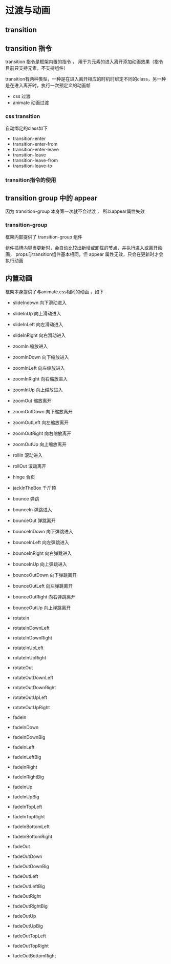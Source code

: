 # 过渡与动画

## transition 

## transition 指令

transition 指令是框架内置的指令 ， 用于为元素的进入离开添加动画效果（指令目前只支持元素，不支持组件）

transition有两种类型，一种是在进入离开相应的时机时绑定不同的class，另一种是在进入离开时，执行一次预定义的动画帧

- css 过渡
- animate 动画过渡

### css transition

自动绑定的class如下

- transition-enter
- transition-enter-from
- transition-enter-leave
- transition-leave
- transition-leave-from
- transition-leave-to

### transition指令的使用

## transition group 中的 appear
因为 transition-group 本身第一次就不会过渡 ， 所以appear属性失效

### transition-group

框架内部提供了 transition-group 组件

组件插槽内容当更新时，会自动比较出新增或卸载的节点，并执行进入或离开动画，
props与transition组件基本相同，但 appear 属性无效，只会在更新时才会执行动画




## 内置动画

框架本身提供了与animate.css相同的动画 ，如下



- slideIndown 向下滑动进入
- slideInUp 向上滑动进入
- slideInLeft 向左滑动进入
- slideInRight 向右滑动进入

- zoomIn 缩放进入
- zoomInDown 向下缩放进入
- zoomInLeft 向左缩放进入
- zoomInRight 向右缩放进入
- zoomInUp 向上缩放进入
- zoomOut 缩放离开
- zoomOutDown 向下缩放离开
- zoomOutLeft 向左缩放离开
- zoomOutRight 向右缩放离开
- zoomOutUp 向上缩放离开
  
- rollIn 滚动进入
- rollOut 滚动离开
  
- hinge 合页
- jackInTheBox 千斤顶

- bounce 弹跳
  
- bounceIn 弹跳进入
- bounceOut 弹跳离开
- bounceInDown 向下弹跳进入
- bounceInLeft 向左弹跳进入
- bounceInRight 向右弹跳进入
- bounceInUp 向上弹跳进入

-  bounceOutDown 向下弹跳离开
-  bounceOutLeft 向左弹跳离开
-  bounceOutRight 向右弹跳离开
-  bounceOutUp 向上弹跳离开

- rotateIn
- rotateInDownLeft
- rotateInDownRight
- rotateInUpLeft
- rotateInUpRight

- rotateOut
- rotateOutDownLeft
- rotateOutDownRight
- rotateOutUpLeft
- rotateOutUpRight

- fadeIn
- fadeInDown
- fadeInDownBig
- fadeInLeft
- fadeInLeftBig
- fadeInRight
- fadeInRightBig
- fadeInUp
- fadeInUpBig
- fadeInTopLeft
- fadeInTopRight
- fadeInBottomLeft
- fadeInBottomRight

- fadeOut
- fadeOutDown
- fadeOutDownBig
- fadeOutLeft
- fadeOutLeftBig
- fadeOutRight
- fadeOutRightBig
- fadeOutUp
- fadeOutUpBig
- fadeOutTopLeft
- fadeOutTopRight
- fadeOutBottomRight
